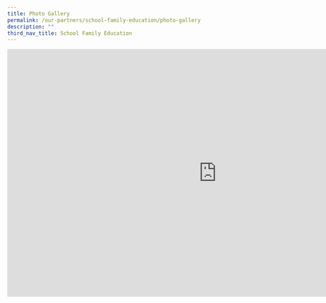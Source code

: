 ```yaml
---
title: Photo Gallery
permalink: /our-partners/school-family-education/photo-gallery
description: ""
third_nav_title: School Family Education
---
```

<iframe allowfullscreen="true" height="569" width="960" frameborder="0" src="https://docs.google.com/presentation/d/e/2PACX-1vTQ0Lx8T2lWSSGXCcrZM4kbMNow5xCv4oaNeb2KQ7CHkCSE9idUKcr-6l4GbxxVQUm3BhrVMsV9Ia-0/embed?start=true&amp;loop=true&amp;delayms=10000"></iframe>